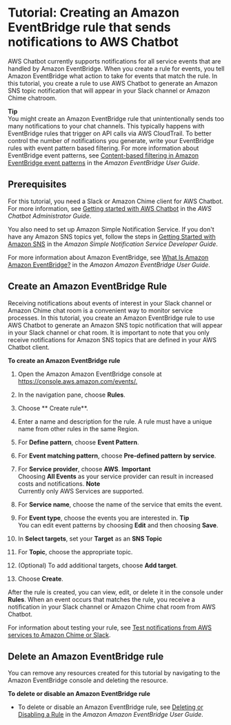 # Tutorial: Creating an Amazon EventBridge rule that sends notifications to AWS Chatbot<a name="create-eventbridge-rule"></a>

AWS Chatbot currently supports notifications for all service events that are handled by Amazon EventBridge\. When you create a rule for events, you tell Amazon EventBridge what action to take for events that match the rule\. In this tutorial, you create a rule to use AWS Chatbot to generate an Amazon SNS topic notification that will appear in your Slack channel or Amazon Chime chatroom\.

**Tip**  
You might create an Amazon EventBridge rule that unintentionally sends too many notifications to your chat channels\. This typically happens with EventBridge rules that trigger on API calls via AWS CloudTrail\. To better control the number of notifications you generate, write your EventBridge rules with event pattern based filtering\. For more information about EventBridge event patterns, see [Content\-based filtering in Amazon EventBridge event patterns](https://docs.aws.amazon.com/eventbridge/latest/userguide/eb-event-patterns-content-based-filtering.html) in the *Amazon EventBridge User Guide*\.

## Prerequisites<a name="prerequisites"></a>

For this tutorial, you need a Slack or Amazon Chime client for AWS Chatbot\. For more information, see [Getting started with AWS Chatbot](https://docs.aws.amazon.com/chatbot/latest/adminguide/getting-started.html) in the *AWS Chatbot Administrator Guide*\.

You also need to set up Amazon Simple Notification Service\. If you don't have any Amazon SNS topics yet, follow the steps in [Getting Started with Amazon SNS](https://docs.aws.amazon.com/sns/latest/dg/sns-getting-started.html) in the *Amazon Simple Notification Service Developer Guide*\.

 For more information about Amazon EventBridge, see [What Is Amazon Amazon EventBridge?](https://docs.aws.amazon.com/userguide/what-is-amazon-eventbridge.html) in the *Amazon Amazon EventBridge User Guide*\. 

## Create an Amazon EventBridge Rule<a name="creating-ebrule"></a>

Receiving notifications about events of interest in your Slack channel or Amazon Chime chat room is a convenient way to monitor service processes\. In this tutorial, you create an Amazon EventBridge rule to use AWS Chatbot to generate an Amazon SNS topic notification that will appear in your Slack channel or chat room\. It is important to note that you only receive notifications for Amazon SNS topics that are defined in your AWS Chatbot client\.

**To create an Amazon EventBridge rule**

1. Open the Amazon Amazon EventBridge console at [https://console\.aws\.amazon\.com/events/\.]()

1. In the navigation pane, choose **Rules**\.

1. Choose ** Create rule**\.

1. Enter a name and description for the rule\. A rule must have a unique name from other rules in the same Region\.

1. For **Define pattern**, choose **Event Pattern**\.

1. For **Event matching pattern**, choose **Pre\-defined pattern by service**\.

1. For **Service provider**, choose **AWS**\.
**Important**  
Choosing **All Events** as your service provider can result in increased costs and notifications\. 
**Note**  
Currently only AWS Services are supported\.

1. For **Service name**, choose the name of the service that emits the event\.

1. For **Event type**, choose the events you are interested in\.
**Tip**  
You can edit event patterns by choosing **Edit** and then choosing **Save**\.

1. In **Select targets**, set your **Target** as an **SNS Topic**

1. For **Topic**, choose the appropriate topic\.

1. \(Optional\) To add additional targets, choose **Add target**\.

1. Choose **Create**\.

After the rule is created, you can view, edit, or delete it in the console under **Rules**\. When an event occurs that matches the rule, you receive a notification in your Slack channel or Amazon Chime chat room from AWS Chatbot\.

For information about testing your rule, see [Test notifications from AWS services to Amazon Chime or Slack](getting-started.md#test-notifications)\.

## Delete an Amazon EventBridge rule<a name="deleting-ebrule"></a>

You can remove any resources created for this tutorial by navigating to the Amazon EventBridge console and deleting the resource\.

**To delete or disable an Amazon EventBridge rule**
+ To delete or disable an Amazon EventBridge rule, see [Deleting or Disabling a Rule](https://docs.aws.amazon.com/eventbridge/latest/userguide/delete-or-disable-rule.html) in the *Amazon Amazon EventBridge User Guide*\.